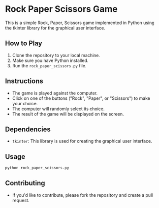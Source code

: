 # Rock Paper Scissors Game

This is a simple Rock, Paper, Scissors game implemented in Python using the tkinter library for the graphical user interface.

## How to Play

1. Clone the repository to your local machine.
2. Make sure you have Python installed.
3. Run the `rock_paper_scissors.py` file.

## Instructions

- The game is played against the computer.
- Click on one of the buttons ("Rock", "Paper", or "Scissors") to make your choice.
- The computer will randomly select its choice.
- The result of the game will be displayed on the screen.

## Dependencies

- `tkinter`: This library is used for creating the graphical user interface.

## Usage

```bash
python rock_paper_scissors.py
```

## Contributing
- If you'd like to contribute, please fork the repository and create a pull request.
